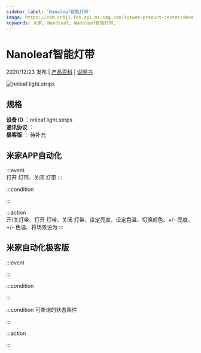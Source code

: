 ```yaml
---
sidebar_label: 'Nanoleaf智能灯带'
image: https://cdn.cnbj1.fds.api.mi-img.com/iotweb-product-center/developer_1602842603272UxA3t2ex.png?GalaxyAccessKeyId=AKVGLQWBOVIRQ3XLEW&Expires=9223372036854775807&Signature=eqslr+gMuKaSyM04QcbNHYgmwPQ=
keywords: 米家, Nanoleaf, Nanoleaf智能灯带, 
---
```

# Nanoleaf智能灯带

2020/12/23 发布 | [产品百科](https://home.mi.com/webapp/content/baike/product/index.html?model=nnleaf.light.strips/) | [说明书](https://home.mi.com/views/introduction.html?model=nnleaf.light.strips&region=cn)

![nnleaf.light.strips](https://cdn.cnbj1.fds.api.mi-img.com/iotweb-product-center/developer_1602842603272UxA3t2ex.png?GalaxyAccessKeyId=AKVGLQWBOVIRQ3XLEW&Expires=9223372036854775807&Signature=eqslr+gMuKaSyM04QcbNHYgmwPQ=)

## 规格  
> 
**设备 ID** ：nnleaf.light.strips  
**通讯协议** ：  
**极客版**  ： 待补充 


## 米家APP自动化  

:::event  
打开 灯带、关闭 灯带
:::

:::condition  

:::

:::action   
开/关灯带、打开 灯带、关闭 灯带、设定亮度、设定色温、切换颜色、+/- 亮度、+/- 色温、将场景设为
:::

## 米家自动化极客版  

:::event  

:::

:::condition  

:::

:::condition 可查询的状态条件  

:::

:::action  

:::

        
